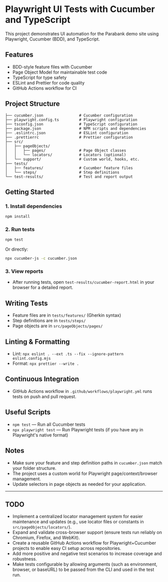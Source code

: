 # Playwright UI Tests with Cucumber and TypeScript

This project demonstrates UI automation for the Parabank demo site using Playwright, Cucumber (BDD), and TypeScript.

## Features

- BDD-style feature files with Cucumber
- Page Object Model for maintainable test code
- TypeScript for type safety
- ESLint and Prettier for code quality
- GitHub Actions workflow for CI

## Project Structure

```
├── cucumber.json                # Cucumber configuration
├── playwright.config.ts         # Playwright configuration
├── tsconfig.json                # TypeScript configuration
├── package.json                 # NPM scripts and dependencies
├── .eslintrc.json               # ESLint configuration
├── .prettierrc                  # Prettier configuration
├── src/
│   ├── pageObjects/
│   │   ├── pages/               # Page Object classes
│   │   └── locators/            # Locators (optional)
│   └── support/                 # Custom world, hooks, etc.
├── tests/
│   ├── features/                # Cucumber feature files
│   └── steps/                   # Step definitions
└── test-results/                # Test and report output
```

## Getting Started

### 1. Install dependencies

```sh
npm install
```

### 2. Run tests

```sh
npm test
```

Or directly:

```sh
npx cucumber-js -c cucumber.json
```

### 3. View reports

- After running tests, open `test-results/cucumber-report.html` in your browser for a detailed report.

## Writing Tests

- Feature files are in `tests/features/` (Gherkin syntax)
- Step definitions are in `tests/steps/`
- Page objects are in `src/pageObjects/pages/`

## Linting & Formatting

- Lint: `npx eslint . --ext .ts --fix --ignore-pattern eslint.config.mjs`
- Format: `npx prettier --write .`

## Continuous Integration

- GitHub Actions workflow in `.github/workflows/playwright.yml` runs tests on push and pull request.

## Useful Scripts

- `npm test` — Run all Cucumber tests
- `npx playwright test` — Run Playwright tests (if you have any in Playwright's native format)

## Notes

- Make sure your feature and step definition paths in `cucumber.json` match your folder structure.
- The project uses a custom world for Playwright page/context/browser management.
- Update selectors in page objects as needed for your application.

---

## TODO

- Implement a centralized locator management system for easier maintenance and updates (e.g., use locator files or constants in `src/pageObjects/locators/`).
- Expand and validate cross-browser support (ensure tests run reliably on Chromium, Firefox, and WebKit).
- Create a reusable GitHub Actions workflow for Playwright+Cucumber projects to enable easy CI setup across repositories.
- Add more positive and negative test scenarios to increase coverage and robustness.
- Make tests configurable by allowing arguments (such as environment, browser, or baseURL) to be passed from the CLI and used in the test run.

